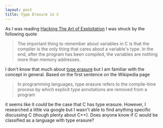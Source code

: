 ```yaml
---
layout: post
title: Type Erasure in C
---
```


As I was reading [Hacking The Art of Exploitation](https://en.wikipedia.org/wiki/Hacking:_The_Art_of_Exploitation) I was struck by the following quote

> The important thing to remember about variables in C is that the compiler is the only thing that cares about a variable's type.
> In the end, after the program has been compiled, the variables are nothing more than memory addresses.

I don't know that much about [type erasure](https://en.wikipedia.org/wiki/Type_erasure) but I am familiar with the concept in general. Based on the first sentence on the Wikipedia page

> In programming languages, type erasure refers to the compile-time process by which explicit type annotations are removed from a program

it seems like it *could* be the case that C has type erasure. However, I researched a little via google but I wasn't able to find anything specific discussing C (though plenty about C++). Does anyone know if C would be classified as a language with type erasure?
